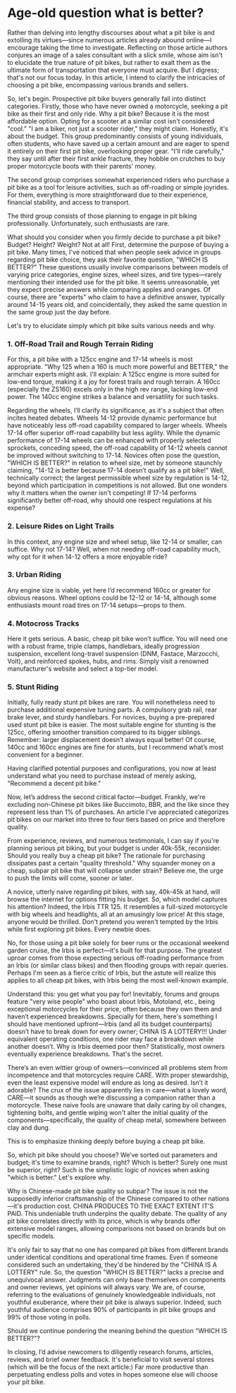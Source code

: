 # Age-old question what is better?

Rather than delving into lengthy discourses about what a pit bike is and extolling its virtues—since numerous articles already abound online—I encourage taking the time to investigate. Reflecting on those article authors conjures an image of a sales consultant with a slick smile, whose aim isn't to elucidate the true nature of pit bikes, but rather to exalt them as the ultimate form of transportation that everyone must acquire. But I digress; that's not our focus today. In this article, I intend to clarify the intricacies of choosing a pit bike, encompassing various brands and sellers.

So, let's begin. Prospective pit bike buyers generally fall into distinct categories. Firstly, those who have never owned a motorcycle, seeking a pit bike as their first and only ride. Why a pit bike? Because it is the most affordable option. Opting for a scooter at a similar cost isn't considered "cool." "I am a biker, not just a scooter rider," they might claim. Honestly, it's about the budget. This group predominantly consists of young individuals, often students, who have saved up a certain amount and are eager to spend it entirely on their first pit bike, overlooking proper gear. "I'll ride carefully," they say until after their first ankle fracture, they hobble on crutches to buy proper motorcycle boots with their parents' money.

The second group comprises somewhat experienced riders who purchase a pit bike as a tool for leisure activities, such as off-roading or simple joyrides. For them, everything is more straightforward due to their experience, financial stability, and access to transport.

The third group consists of those planning to engage in pit biking professionally. Unfortunately, such enthusiasts are rare.

What should you consider when you firmly decide to purchase a pit bike? Budget? Height? Weight? Not at all! First, determine the purpose of buying a pit bike. Many times, I've noticed that when people seek advice in groups regarding pit bike choice, they ask their favorite question, "WHICH IS BETTER?" These questions usually involve comparisons between models of varying price categories, engine sizes, wheel sizes, and tire types—rarely mentioning their intended use for the pit bike. It seems unreasonable, yet they expect precise answers while comparing apples and oranges. Of course, there are "experts" who claim to have a definitive answer, typically around 14-15 years old, and coincidentally, they asked the same question in the same group just the day before.

Let's try to elucidate simply which pit bike suits various needs and why.

### 1. Off-Road Trail and Rough Terrain Riding

For this, a pit bike with a 125cc engine and 17-14 wheels is most appropriate. "Why 125 when a 160 is much more powerful and BETTER," the armchair experts might ask. I'll explain: A 125cc engine is more suited for low-end torque, making it a joy for forest trails and rough terrain. A 160cc (especially the ZS160) excels only in the high rev range, lacking low-end power. The 140cc engine strikes a balance and versatility for such tasks.

Regarding the wheels, I’ll clarify its significance, as it's a subject that often incites heated debates. Wheels 14-12 provide dynamic performance but have noticeably less off-road capability compared to larger wheels. Wheels 17-14 offer superior off-road capability but less agility. While the dynamic performance of 17-14 wheels can be enhanced with properly selected sprockets, conceding speed, the off-road capability of 14-12 wheels cannot be improved without switching to 17-14. Novices often pose the question, "WHICH IS BETTER?" in relation to wheel size, met by someone staunchly claiming, "14-12 is better because 17-14 doesn’t qualify as a pit bike!" Well, technically correct; the largest permissible wheel size by regulation is 14-12, beyond which participation in competitions is not allowed. But one wonders why it matters when the owner isn't competing! If 17-14 performs significantly better off-road, why should one respect regulations at his expense?

### 2. Leisure Rides on Light Trails

In this context, any engine size and wheel setup, like 12-14 or smaller, can suffice. Why not 17-14? Well, when not needing off-road capability much, why opt for it when 14-12 offers a more enjoyable ride?

### 3. Urban Riding

Any engine size is viable, yet here I’d recommend 160cc or greater for obvious reasons. Wheel options could be 12-12 or 14-14, although some enthusiasts mount road tires on 17-14 setups—props to them.

### 4. Motocross Tracks

Here it gets serious. A basic, cheap pit bike won’t suffice. You will need one with a robust frame, triple clamps, handlebars, ideally progression suspension, excellent long-travel suspension (DNM, Fastace, Marzocchi, Volt), and reinforced spokes, hubs, and rims. Simply visit a renowned manufacturer's website and select a top-tier model.

### 5. Stunt Riding

Initially, fully ready stunt pit bikes are rare. You will nonetheless need to purchase additional expensive tuning parts. A compulsory grab rail, rear brake lever, and sturdy handlebars. For novices, buying a pre-prepared used stunt pit bike is easier. The most suitable engine for stunting is the 125cc, offering smoother transition compared to its bigger siblings. Remember: larger displacement doesn’t always equal better! Of course, 140cc and 160cc engines are fine for stunts, but I recommend what’s most convenient for a beginner.

Having clarified potential purposes and configurations, you now at least understand what you need to purchase instead of merely asking, "Recommend a decent pit bike." 

Now, let’s address the second critical factor—budget. Frankly, we're excluding non-Chinese pit bikes like Buccimoto, BBR, and the like since they represent less than 1% of purchases. An article I've appreciated categorizes pit bikes on our market into three to four tiers based on price and therefore quality.

From experience, reviews, and numerous testimonials, I can say if you're planning serious pit biking, but your budget is under 40k-55k, reconsider. Should you really buy a cheap pit bike? The rationale for purchasing dissipates past a certain "quality threshold." Why squander money on a cheap, subpar pit bike that will collapse under strain? Believe me, the urge to push the limits will come, sooner or later.

A novice, utterly naive regarding pit bikes, with say, 40k-45k at hand, will browse the internet for options fitting his budget. So, which model captures his attention? Indeed, the Irbis TTR 125. It resembles a full-sized motorcycle with big wheels and headlights, all at an amusingly low price! At this stage, anyone would be thrilled. Don't pretend you weren't tempted by the Irbis while first exploring pit bikes. Every newbie does.

No, for those using a pit bike solely for beer runs or the occasional weekend garden cruise, the Irbis is perfect—it's built for that purpose. The greatest uproar comes from those expecting serious off-roading performance from an Irbis (or similar class bikes) and then flooding groups with repair queries. Perhaps I'm seen as a fierce critic of Irbis, but the astute will realize this applies to all cheap pit bikes, with Irbis being the most well-known example.

Understand this: you get what you pay for! Inevitably, forums and groups feature "very wise people" who boast about Irbis, Motoland, etc., being exceptional motorcycles for their price, often because they own them and haven’t experienced breakdowns. Specially for them, here's something I should have mentioned upfront—Irbis (and all its budget counterparts) doesn’t have to break down for every owner; CHINA IS A LOTTERY!!! Under equivalent operating conditions, one rider may face a breakdown while another doesn’t. Why is Irbis deemed poor then? Statistically, most owners eventually experience breakdowns. That's the secret.

There’s an even wittier group of owners—convinced all problems stem from incompetence and that motorcycles require CARE. With proper stewardship, even the least expensive model will endure as long as desired. Isn’t it adorable? The crux of the issue apparently lies in care—what a lovely word, CARE—it sounds as though we’re discussing a companion rather than a motorcycle. These naive fools are unaware that daily caring by oil changes, tightening bolts, and gentle wiping won't alter the initial quality of the components—specifically, the quality of cheap metal, somewhere between clay and dung.

This is to emphasize thinking deeply before buying a cheap pit bike.

So, which pit bike should you choose? We’ve sorted out parameters and budget; it's time to examine brands, right? Which is better? Surely one must be superior, right? Such is the simplistic logic of novices when asking "which is better." Let's explore why.

Why is Chinese-made pit bike quality so subpar? The issue is not the supposedly inferior craftsmanship of the Chinese compared to other nations—it's production cost. CHINA PRODUCES TO THE EXACT EXTENT IT'S PAID. This undeniable truth underpins the quality debate. The quality of any pit bike correlates directly with its price, which is why brands offer extensive model ranges, allowing comparisons not based on brands but on specific models.

It's only fair to say that no one has compared pit bikes from different brands under identical conditions and operational time frames. Even if someone considered such an undertaking, they'd be hindered by the "CHINA IS A LOTTERY" rule. So, the question "WHICH IS BETTER?" lacks a precise and unequivocal answer. Judgments can only base themselves on components and owner reviews, yet opinions will always vary. We are, of course, referring to the evaluations of genuinely knowledgeable individuals, not youthful exuberance, where their pit bike is always superior. Indeed, such youthful audience comprises 90% of participants in pit bike groups and 99% of those voting in polls.

Should we continue pondering the meaning behind the question "WHICH IS BETTER?"?

In closing, I’d advise newcomers to diligently research forums, articles, reviews, and brief owner feedback. It's beneficial to visit several stores (which will be the focus of the next article:) Far more productive than perpetuating endless polls and votes in hopes someone else will choose your pit bike.
